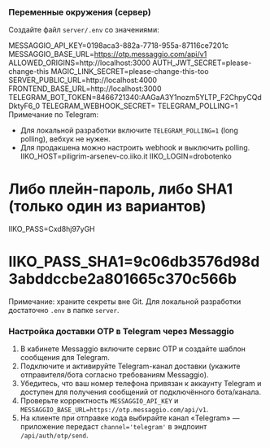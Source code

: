### Переменные окружения (сервер)

Создайте файл `server/.env` со значениями:

MESSAGGIO_API_KEY=0198aca3-882a-7718-955a-87116ce7201c
MESSAGGIO_BASE_URL=https://otp.messaggio.com/api/v1
ALLOWED_ORIGINS=http://localhost:3000
AUTH_JWT_SECRET=please-change-this
MAGIC_LINK_SECRET=please-change-this-too
SERVER_PUBLIC_URL=http://localhost:4000
FRONTEND_BASE_URL=http://localhost:3000
TELEGRAM_BOT_TOKEN=8466721340:AAGaA3Y1nozm5YLTP_F2ChpyCQdDktyF6_0
TELEGRAM_WEBHOOK_SECRET=<set-your-random-secret>
TELEGRAM_POLLING=1
Примечание по Telegram:
- Для локальной разработки включите `TELEGRAM_POLLING=1` (long polling), вебхук не нужен.
- Для продакшена можно настроить webhook и выключить polling.
IIKO_HOST=piligrim-arsenev-co.iiko.it
IIKO_LOGIN=drobotenko
# Либо плейн-пароль, либо SHA1 (только один из вариантов)
IIKO_PASS=Cxd8hj97yGH
# IIKO_PASS_SHA1=9c06db3576d98d3abddccbe2a801665c370c566b

Примечание: храните секреты вне Git. Для локальной разработки достаточно `.env` в папке `server`.

### Настройка доставки OTP в Telegram через Messaggio

1) В кабинете Messaggio включите сервис OTP и создайте шаблон сообщения для Telegram.
2) Подключите и активируйте Telegram-канал доставки (укажите отправителя/бота согласно требованиям Messaggio).
3) Убедитесь, что ваш номер телефона привязан к аккаунту Telegram и доступен для получения сообщений от подключённого бота/канала.
4) Проверьте корректность `MESSAGGIO_API_KEY` и `MESSAGGIO_BASE_URL=https://otp.messaggio.com/api/v1`.
5) На клиенте при отправке кода выбирайте канал «Telegram» — приложение передаст `channel='telegram'` в эндпоинт `/api/auth/otp/send`.

